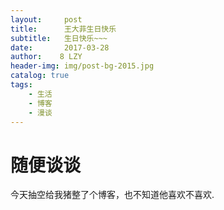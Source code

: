 ```yaml
---
layout:     post
title:      王大菲生日快乐
subtitle:   生日快乐~~~
date:       2017-03-28
author:    8 LZY
header-img: img/post-bg-2015.jpg
catalog: true
tags:
    - 生活
    - 博客
    - 漫谈
---
```


# 随便谈谈

今天抽空给我猪整了个博客，也不知道他喜欢不喜欢.






